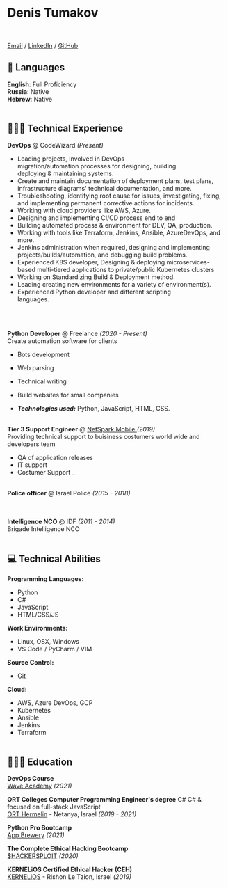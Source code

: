 # Denis Tumakov
<br>


[Email](mailto:dmarshaltu@gmail.com) / [LinkedIn](https://www.linkedin.com/in/dm2macoff/) / [GitHub](https://github.com/DmarshalTU/)

## 💬 Languages

**English**: Full Proficiency <br>
**Russia**: Native <br>
**Hebrew**: Native
<br><br>

## 👩🏼‍💻 Technical Experience

**DevOps** @ CodeWizard _(Present)_ <br>
  -  Leading projects, Involved in DevOps   
    migration/automation processes for designing, building   
    deploying & maintaining systems. 
  -  Create and maintain documentation of deployment plans, 
    test plans, infrastructure diagrams' technical 
    documentation, and more.
  -  Troubleshooting, identifying root cause for issues, 
    investigating, fixing, and implementing permanent 
    corrective actions for incidents.
  -  Working with cloud providers like AWS, Azure.
  -  Designing and implementing CI/CD process end to end
  -  Building automated process & environment for DEV, QA, 
    production.
  -  Working with tools like Terraform, Jenkins, Ansible, 
    AzureDevOps, and more.
  - Jenkins administration when required, designing and 
    implementing projects/builds/automation, and 
    debugging build problems.
  - Experienced  K8S developer, Designing & deploying 
    microservices-based multi-tiered applications to 
    private/public Kubernetes clusters 
  - Working on Standardizing Build & Deployment method. 
  - Leading creating new environments for a variety of 
    environment(s).
  - Experienced Python developer and different scripting  
    languages.


<br><br>

**Python Developer** @ Freelance _(2020 - Present)_ <br>
Create automation software for clients
  - Bots development
  - Web parsing
  - Technical writing
  - Build websites for small companies

  - **_Technologies used:_** Python, JavaScript, HTML, CSS.
<br><br>

**Tier 3 Support Engineer** @ [NetSpark Mobile ](https://www.netsparkmobile.com/en/) _(2019)_ <br>
 Providing technical support to buisiness costumers world wide and developers team
  - QA of application releases
  - IT support
  - Costumer Support
_
<br><br>

**Police officer** @ Israel Police _(2015 - 2018)_ <br>
    <br><br>

**Intelligence NCO** @ IDF _(2011 - 2014)_ <br>
Brigade Intelligence NCO
    <br><br>

## 💻 Technical Abilities

**Programming Languages:**<br>
  - Python
  - C#
  - JavaScript
  - HTML/CSS/JS

**Work Environments:**<br>
  - Linux, OSX, Windows
  - VS Code / PyCharm / VIM
  
**Source Control:**<br>
  - Git
  
**Cloud:**<br>
  - AWS, Azure DevOps, GCP
  - Kubernetes
  - Ansible
  - Jenkins
  - Terraform
<br><br>
    
## 👩🏼‍🎓 Education

**DevOps Course**<br>
[Wave Academy](https://www.waveacademy.co.il/) _(2021)_

**ORT Colleges Computer Programming Engineer's degree** C# C# & focused on full-stack JavaScript<br>
[ORT Hermelin](http://www.hermelin.ort.org.il/) - Netanya, Israel _(2019 - 2021)_ <br>

**Python Pro Bootcamp**<br>
[App Brewery](https://www.linkedin.com/company/london-app-brewery/about/) _(2021)_

**The Complete Ethical Hacking Bootcamp**<br>
[$HACKERSPLOIT](https://hackersploit.academy/) _(2020)_

**KERNELiOS Certified Ethical Hacker (CEH)**<br>
[KERNELiOS](https://www.kernelios.com/) - Rishon Le Tzion, Israel _(2019)_
